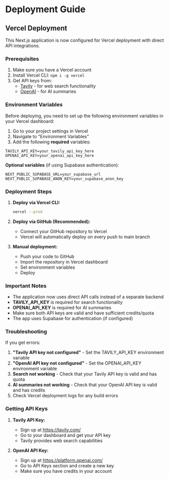 # Deployment Guide

## Vercel Deployment

This Next.js application is now configured for Vercel deployment with direct API integrations.

### Prerequisites

1. Make sure you have a Vercel account
2. Install Vercel CLI: `npm i -g vercel`
3. Get API keys from:
   - [Tavily](https://tavily.com/) - for web search functionality
   - [OpenAI](https://platform.openai.com/) - for AI summaries

### Environment Variables

Before deploying, you need to set up the following environment variables in your Vercel dashboard:

1. Go to your project settings in Vercel
2. Navigate to "Environment Variables"
3. Add the following **required** variables:

```
TAVILY_API_KEY=your_tavily_api_key_here
OPENAI_API_KEY=your_openai_api_key_here
```

**Optional variables** (if using Supabase authentication):
```
NEXT_PUBLIC_SUPABASE_URL=your_supabase_url
NEXT_PUBLIC_SUPABASE_ANON_KEY=your_supabase_anon_key
```

### Deployment Steps

1. **Deploy via Vercel CLI:**
   ```bash
   vercel --prod
   ```

2. **Deploy via GitHub (Recommended):**
   - Connect your GitHub repository to Vercel
   - Vercel will automatically deploy on every push to main branch

3. **Manual deployment:**
   - Push your code to GitHub
   - Import the repository in Vercel dashboard
   - Set environment variables
   - Deploy

### Important Notes

- The application now uses direct API calls instead of a separate backend
- **TAVILY_API_KEY** is required for search functionality
- **OPENAI_API_KEY** is required for AI summaries
- Make sure both API keys are valid and have sufficient credits/quota
- The app uses Supabase for authentication (if configured)

### Troubleshooting

If you get errors:
1. **"Tavily API key not configured"** - Set the TAVILY_API_KEY environment variable
2. **"OpenAI API key not configured"** - Set the OPENAI_API_KEY environment variable
3. **Search not working** - Check that your Tavily API key is valid and has quota
4. **AI summaries not working** - Check that your OpenAI API key is valid and has credits
5. Check Vercel deployment logs for any build errors

### Getting API Keys

1. **Tavily API Key:**
   - Sign up at https://tavily.com/
   - Go to your dashboard and get your API key
   - Tavily provides web search capabilities

2. **OpenAI API Key:**
   - Sign up at https://platform.openai.com/
   - Go to API Keys section and create a new key
   - Make sure you have credits in your account